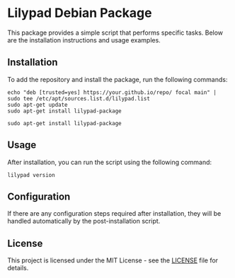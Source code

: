 # Lilypad Debian Package

This package provides a simple script that performs specific tasks. Below are the installation instructions and usage examples.

## Installation

To add the repository and install the package, run the following commands:

```
echo "deb [trusted=yes] https://your.github.io/repo/ focal main" | sudo tee /etc/apt/sources.list.d/lilypad.list
sudo apt-get update
sudo apt-get install lilypad-package
```

```
sudo apt-get install lilypad-package
```


## Usage

After installation, you can run the script using the following command:

```
lilypad version
```

## Configuration

If there are any configuration steps required after installation, they will be handled automatically by the post-installation script.

## License

This project is licensed under the MIT License - see the [LICENSE](LICENSE) file for details.